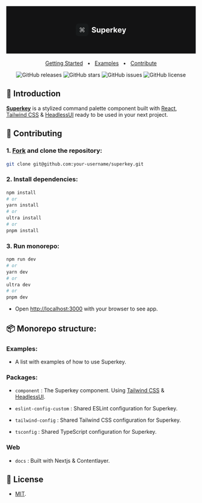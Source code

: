 <div align="center">

<a href="https://superkey.vercel.app/">
<img src="./docs/public/img/banner_gh.png" />
</a>

<p></p>

<a href="https://superkey.vercel.app/docs/getting-started">Getting Started</a>
<span>&nbsp;&nbsp;•&nbsp;&nbsp;</span>
<a href="https://github.com/pheralb/superkey/tree/main/examples">Examples</a>
<span>&nbsp;&nbsp;•&nbsp;&nbsp;</span>
<a href="#-contributing">Contribute</a>

![GitHub releases](https://img.shields.io/github/release/pheralb/superkey)
![GitHub stars](https://img.shields.io/github/stars/pheralb/superkey)
![GitHub issues](https://img.shields.io/github/issues/pheralb/superkey)
![GitHub license](https://img.shields.io/github/license/pheralb/superkey)

</div>

## 👋 Introduction

[**Superkey**](https://superkey.vercel.app/) is a stylized command palette component built with [React](https://reactjs.org/), [Tailwind CSS](https://tailwindcss.com/) & [HeadlessUI](https://headlessui.com/) ready to be used in your next project.

## 🤝 Contributing

### 1. [Fork](https://github.com/pheralb/superkey/fork) and clone the repository:

```bash
git clone git@github.com:your-username/superkey.git
```

### 2. Install dependencies:

```bash
npm install
# or
yarn install
# or
ultra install
# or
pnpm install
```

### 3. Run monorepo:

```bash
npm run dev
# or
yarn dev
# or
ultra dev
# or
pnpm dev
```

- Open [http://localhost:3000](http://localhost:3000) with your browser to see app.

## 📦 Monorepo structure:

### Examples:

- A list with examples of how to use Superkey.

### Packages:

- `component` : The Superkey component. Using [Tailwind CSS](https://tailwindcss.com/) & [HeadlessUI](https://headlessui.com/).

- `eslint-config-custom` : Shared ESLint configuration for Superkey.

- `tailwind-config` : Shared Tailwind CSS configuration for Superkey.

- `tsconfig` : Shared TypeScript configuration for Superkey.

### Web

- `docs` : Built with Nextjs & Contentlayer.

## 🔑 License

- [MIT](https://github.com/pheralb/superkey/blob/main/LICENSE).
